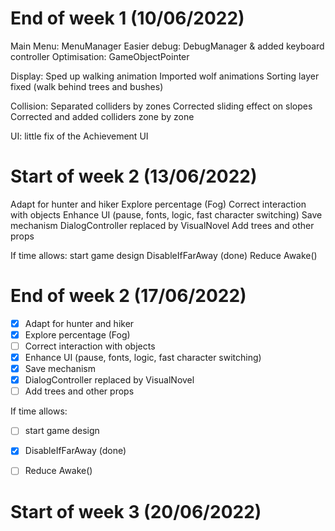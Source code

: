 # End of week 1 (10/06/2022)
Main Menu: MenuManager
Easier debug: DebugManager & added keyboard controller
Optimisation: GameObjectPointer

Display: 
Sped up walking animation
Imported wolf animations
Sorting layer fixed (walk behind trees and bushes)

Collision:
Separated colliders by zones
Corrected sliding effect on slopes
Corrected and added colliders zone by zone

UI: little fix of the Achievement UI

# Start of week 2 (13/06/2022)
Adapt for hunter and hiker
Explore percentage (Fog)
Correct interaction with objects
Enhance UI (pause, fonts, logic, fast character switching)
Save mechanism
DialogController replaced by VisualNovel 
Add trees and other props

If time allows: 
start game design
DisableIfFarAway (done)
Reduce Awake()

# End of week 2 (17/06/2022)
- [x] Adapt for hunter and hiker
- [x] Explore percentage (Fog)
- [ ] Correct interaction with objects
- [x] Enhance UI (pause, fonts, logic, fast character switching)
- [x] Save mechanism
- [x] DialogController replaced by VisualNovel 
- [ ] Add trees and other props

If time allows: 
- [ ] start game design
- [x] DisableIfFarAway (done)
- [ ] Reduce Awake()


# Start of week 3 (20/06/2022)
